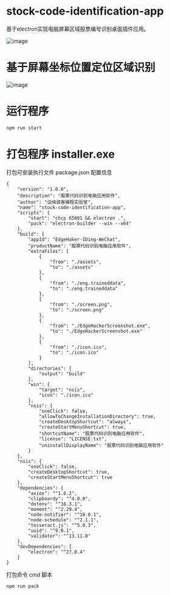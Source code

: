 # stock-code-identification-app
基于electron实现电脑屏幕区域股票编号识别桌面插件应用。

![image](https://github.com/user-attachments/assets/6044eb1f-7580-4b26-9781-81f8ffc81334)

# 基于屏幕坐标位置定位区域识别

![image](https://github.com/user-attachments/assets/e9558faf-ac10-465e-ab66-f3d93a6f9943)

# 运行程序
```bash
npm run start
```
# 打包程序 installer.exe

打包可安装执行文件 package.json 配置信息

```
{
    "version": "1.0.0",
    "description": "股票代码识别电脑应用软件",
    "author": "边缘骇客编程实验室",
    "name": "stock-code-identification-app",
    "scripts": {
        "start": "chcp 65001 && electron .",
        "pack": "electron-builder --win --x64"
    },
    "build": {
        "appId": "EdgeHaker-IDing-WeChat",
        "productName": "股票代码识别电脑应用软件",
        "extraFiles": [
            {
                "from": "./assets",
                "to": "./assets"
            },
            {
                "from": "./eng.traineddata",
                "to": "./eng.traineddata"
            },
            {
                "from": "./screen.png",
                "to": "./screen.png"
            },
            {
                "from": "./EdgeHackerScreenshot.exe",
                "to": "./EdgeHackerScreenshot.exe"
            },
            {
                "from": "./icon.ico",
                "to": "./icon.ico"
            }
        ],
        "directories": {
            "output": "build"
        },
        "win": {
            "target": "nsis",
            "icon": "./icon.ico"
        },
        "nsis": {
            "oneClick": false,
            "allowToChangeInstallationDirectory": true,
            "createDesktopShortcut": "always",
            "createStartMenuShortcut": true,
            "shortcutName": "股票代码识别电脑应用软件",
            "license": "LICENSE.txt",
            "uninstallDisplayName": "股票代码识别电脑应用软件"
        }
    },
    "nsis": {
        "oneClick": false,
        "createDesktopShortcut": true,
        "createStartMenuShortcut": true
    },
    "dependencies": {
        "axios": "^1.6.2",
        "clipboardy": "^4.0.0",
        "dotenv": "^16.3.1",
        "moment": "^2.29.4",
        "node-notifier": "^10.0.1",
        "node-schedule": "^2.1.1",
        "tesseract.js": "^5.0.3",
        "uuid": "^9.0.1",
        "validator": "^13.11.0"
    },
    "devDependencies": {
        "electron": "^27.0.4"
    }
}
```
打包命令 cmd 脚本
```
npm run pack
```
